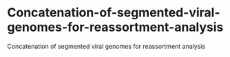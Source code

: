 # Concatenation-of-segmented-viral-genomes-for-reassortment-analysis
Concatenation of segmented viral genomes for reassortment analysis
